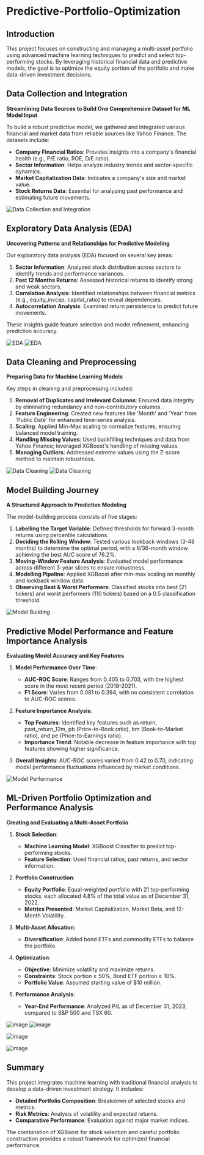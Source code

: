 # Predictive-Portfolio-Optimization

## Introduction

This project focuses on constructing and managing a multi-asset portfolio using advanced machine learning techniques to predict and select top-performing stocks. By leveraging historical financial data and predictive models, the goal is to optimize the equity portion of the portfolio and make data-driven investment decisions.

## Data Collection and Integration

**Streamlining Data Sources to Build One Comprehensive Dataset for ML Model Input**

To build a robust predictive model, we gathered and integrated various financial and market data from reliable sources like Yahoo Finance. The datasets include:

- **Company Financial Ratios**: Provides insights into a company's financial health (e.g., P/E ratio, ROE, D/E ratio).
- **Sector Information**: Helps analyze industry trends and sector-specific dynamics.
- **Market Capitalization Data**: Indicates a company's size and market value.
- **Stock Returns Data**: Essential for analyzing past performance and estimating future movements.

![Data Collection and Integration](https://github.com/user-attachments/assets/33e306d8-3f27-4d9b-814f-970a0b690002)

## Exploratory Data Analysis (EDA)

**Uncovering Patterns and Relationships for Predictive Modeling**

Our exploratory data analysis (EDA) focused on several key areas:

1. **Sector Information**: Analyzed stock distribution across sectors to identify trends and performance variances.
2. **Past 12 Months Returns**: Assessed historical returns to identify strong and weak sectors.
3. **Correlation Analysis**: Identified relationships between financial metrics (e.g., equity_invcap, capital_ratio) to reveal dependencies.
4. **Autocorrelation Analysis**: Examined return persistence to predict future movements.

These insights guide feature selection and model refinement, enhancing prediction accuracy.

![EDA](https://github.com/user-attachments/assets/3b77c078-1c1a-499d-ac35-0b2cf7129cab)
![EDA](https://github.com/user-attachments/assets/77a4439a-9cd3-436a-b2d7-4be18826e68d)

## Data Cleaning and Preprocessing

**Preparing Data for Machine Learning Models**

Key steps in cleaning and preprocessing included:

1. **Removal of Duplicates and Irrelevant Columns**: Ensured data integrity by eliminating redundancy and non-contributory columns.
2. **Feature Engineering**: Created new features like 'Month' and 'Year' from 'Public Date' for enhanced time-series analysis.
3. **Scaling**: Applied Min-Max scaling to normalize features, ensuring balanced model training.
4. **Handling Missing Values**: Used backfilling techniques and data from Yahoo Finance; leveraged XGBoost's handling of missing values.
5. **Managing Outliers**: Addressed extreme values using the Z-score method to maintain robustness.

![Data Cleaning](https://github.com/user-attachments/assets/928ac895-7b44-4022-b832-d4102a3fa71b)
![Data Cleaning](https://github.com/user-attachments/assets/ec381606-c40c-4191-9f99-fdf680fd2e04)

## Model Building Journey

**A Structured Approach to Predictive Modeling**

The model-building process consists of five stages:

1. **Labelling the Target Variable**: Defined thresholds for forward 3-month returns using percentile calculations.
2. **Deciding the Rolling Window**: Tested various lookback windows (3-48 months) to determine the optimal period, with a 6/36-month window achieving the best AUC score of 76.2%.
3. **Moving-Window Feature Analysis**: Evaluated model performance across different 3-year slices to ensure robustness.
4. **Modelling Pipeline**: Applied XGBoost after min-max scaling on monthly and lookback window data.
5. **Observing Best & Worst Performers**: Classified stocks into best (21 tickers) and worst performers (110 tickers) based on a 0.5 classification threshold.

![Model Building](https://github.com/user-attachments/assets/8b876d02-f531-43d0-844f-ef5065c8ff1a)

## Predictive Model Performance and Feature Importance Analysis

**Evaluating Model Accuracy and Key Features**

1. **Model Performance Over Time**:
   - **AUC-ROC Score**: Ranges from 0.405 to 0.703, with the highest score in the most recent period (2018-2021).
   - **F1 Score**: Varies from 0.081 to 0.394, with no consistent correlation to AUC-ROC scores.

2. **Feature Importance Analysis**:
   - **Top Features**: Identified key features such as return, past_return_12m, pb (Price-to-Book ratio), bm (Book-to-Market ratio), and pe (Price-to-Earnings ratio).
   - **Importance Trend**: Notable decrease in feature importance with top features showing higher significance.

3. **Overall Insights**: AUC-ROC scores varied from 0.42 to 0.70, indicating model performance fluctuations influenced by market conditions.

![Model Performance](https://github.com/user-attachments/assets/7d4f7a93-1b41-446f-9b5a-b7b021899c93)

## ML-Driven Portfolio Optimization and Performance Analysis

**Creating and Evaluating a Multi-Asset Portfolio**

1. **Stock Selection**:
   - **Machine Learning Model**: XGBoost Classifier to predict top-performing stocks.
   - **Feature Selection**: Used financial ratios, past returns, and sector information.

2. **Portfolio Construction**:
   - **Equity Portfolio**: Equal-weighted portfolio with 21 top-performing stocks, each allocated 4.8% of the total value as of December 31, 2022.
   - **Metrics Presented**: Market Capitalization, Market Beta, and 12-Month Volatility.

3. **Multi-Asset Allocation**:
   - **Diversification**: Added bond ETFs and commodity ETFs to balance the portfolio.

4. **Optimization**:
   - **Objective**: Minimize volatility and maximize returns.
   - **Constraints**: Stock portion ≥ 50%, Bond ETF portion ≥ 10%.
   - **Portfolio Value**: Assumed starting value of $10 million.

5. **Performance Analysis**:
   - **Year-End Performance**: Analyzed P/L as of December 31, 2023, compared to S&P 500 and TSX 60.
     
![image](https://github.com/user-attachments/assets/e8cac23c-89d6-4f37-8705-d2e232fc9d76)
![image](https://github.com/user-attachments/assets/da89b773-f9e6-442a-9473-7945a4ec6f44)

![image](https://github.com/user-attachments/assets/12cd4a26-359a-4661-817e-c123593f461a)


![image](https://github.com/user-attachments/assets/be5d6d75-0dba-491c-ba0a-ea8defac3a97)

## Summary

This project integrates machine learning with traditional financial analysis to develop a data-driven investment strategy. It includes:

- **Detailed Portfolio Composition**: Breakdown of selected stocks and metrics.
- **Risk Metrics**: Analysis of volatility and expected returns.
- **Comparative Performance**: Evaluation against major market indices.

The combination of XGBoost for stock selection and careful portfolio construction provides a robust framework for optimized financial performance.










